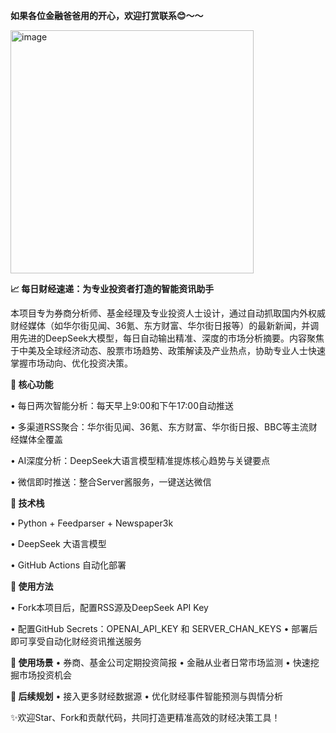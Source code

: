 **如果各位金融爸爸用的开心，欢迎打赏联系😊～～**



<img width="389" alt="image" src="https://github.com/user-attachments/assets/0f8c1057-3ab2-4e87-8c32-5a7726214a5d" />



**📈 每日财经速递：为专业投资者打造的智能资讯助手**


本项目专为券商分析师、基金经理及专业投资人士设计，通过自动抓取国内外权威财经媒体（如华尔街见闻、36氪、东方财富、华尔街日报等）的最新新闻，并调用先进的DeepSeek大模型，每日自动输出精准、深度的市场分析摘要。内容聚焦于中美及全球经济动态、股票市场趋势、政策解读及产业热点，协助专业人士快速掌握市场动向、优化投资决策。



**🚀 核心功能**
  
•	每日两次智能分析：每天早上9:00和下午17:00自动推送

•	多渠道RSS聚合：华尔街见闻、36氪、东方财富、华尔街日报、BBC等主流财经媒体全覆盖
	
•	AI深度分析：DeepSeek大语言模型精准提炼核心趋势与关键要点
	
•	微信即时推送：整合Server酱服务，一键送达微信


**🤖 技术栈**
	
•	Python + Feedparser + Newspaper3k

•	DeepSeek 大语言模型

•	GitHub Actions 自动化部署


**🔑 使用方法**

•	Fork本项目后，配置RSS源及DeepSeek API Key

•	配置GitHub Secrets：OPENAI_API_KEY 和 SERVER_CHAN_KEYS
	•	部署后即可享受自动化财经资讯推送服务

**💬 使用场景**
	•	券商、基金公司定期投资简报
	•	金融从业者日常市场监测
	•	快速挖掘市场投资机会

**📌 后续规划**
	•	接入更多财经数据源
	•	优化财经事件智能预测与舆情分析

✨欢迎Star、Fork和贡献代码，共同打造更精准高效的财经决策工具！


